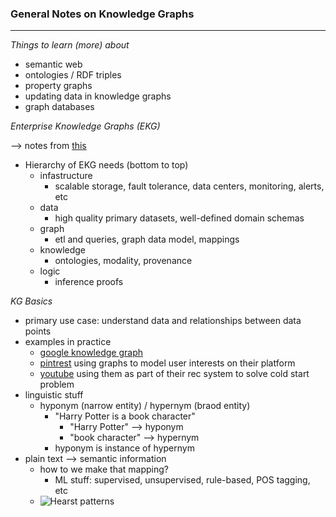 
### General Notes on Knowledge Graphs  

----- 

*Things to learn (more) about* 

- semantic web  
- ontologies / RDF triples 
- property graphs
- updating data in knowledge graphs 
- graph databases



*Enterprise Knowledge Graphs (EKG)*  

--> notes from [this](https://www.youtube.com/watch?v=r3yMSl5NB_Q)

- Hierarchy of EKG needs (bottom to top)
	- infastructure 
		- scalable storage, fault tolerance, data centers, monitoring, alerts, etc 
	- data 
		- high quality primary datasets, well-defined domain schemas 
	- graph 
		- etl and queries, graph data model, mappings 
	- knowledge 
		- ontologies, modality, provenance 
	- logic 
		- inference proofs 


*KG Basics* 

- primary use case: understand data and relationships between data points  
- examples in practice 
	- [google knowledge graph](https://developers.google.com/knowledge-graph) 
	- [pintrest](https://medium.com/@Pinterest_Engineering) using graphs to model user interests on their platform 
	- [youtube](https://medium.com/@brkyataman/knowledge-graph-and-youtube-29d259fd3dc1) using them as part of their rec system to solve cold start problem 
- linguistic stuff 
	- hyponym (narrow entity) / hypernym (braod entity) 
		- "Harry Potter is a book character" 
			- "Harry Potter" --> hyponym 
			- "book character" --> hypernym 
		- hyponym is instance of hypernym 
- plain text --> semantic information 
	- how to we make that mapping? 
		- ML stuff: supervised, unsupervised, rule-based, POS tagging, etc 
	- ![Hearst patterns](https://programmerbackpack.com/content/images/2020/08/Python-Knowledge-Graph---Hearst-Patterns.png) 




